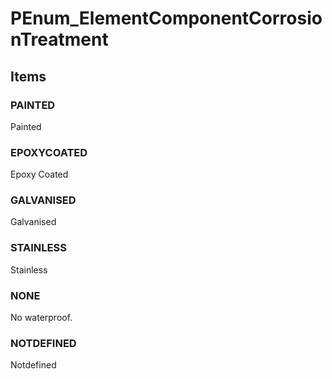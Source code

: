 # PEnum_ElementComponentCorrosionTreatment

## Items

### PAINTED
Painted

### EPOXYCOATED
Epoxy Coated

### GALVANISED
Galvanised

### STAINLESS
Stainless

### NONE
No waterproof.

### NOTDEFINED
Notdefined
